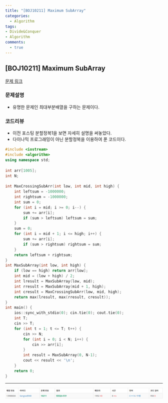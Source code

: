 ```yaml
---
title: "[BOJ10211] Maximum SubArray"
categories:
  - Algorithm
tags:
- Divide&Conquer
- Algorithm
comments:
  - true
---
```

## [BOJ10211] Maximum SubArray

[문제 링크](https://www.acmicpc.net/problem/10211)

### 문제설명
* 유명한 문제인 최대부분배열을 구하는 문제이다.

### 코드리뷰
* 이전 포스팅 분할정복1을 보면 자세히 설명을 써놓았다.
* 다이나믹 프로그래밍이 아닌 분할정복을 이용하여 푼 코드이다.
  
```cpp
#include <iostream>
#include <algorithm>
using namespace std;

int arr[1005];
int N;

int MaxCrossingSubArr(int low, int mid, int high) {
	int leftsum = -1000000;
	int rightsum = -1000000;
	int sum = 0;
	for (int i = mid; i >= 0; i--) {
		sum += arr[i];
		if (sum > leftsum) leftsum = sum;
	}
	sum = 0;
	for (int i = mid + 1; i <= high; i++) {
		sum += arr[i];
		if (sum > rightsum) rightsum = sum;
	}
	return leftsum + rightsum;
}
int MaxSubArray(int low, int high) {
	if (low == high) return arr[low];
	int mid = (low + high) / 2;
	int lresult = MaxSubArray(low, mid);
	int rresult = MaxSubArray(mid + 1, high);
	int cresult = MaxCrossingSubArr(low, mid, high);
	return max(lresult, max(rresult, cresult));
}
int main() {
	ios::sync_with_stdio(0); cin.tie(0); cout.tie(0);
	int T;
	cin >> T;
	for (int t = 1; t <= T; t++) {
		cin >> N;
		for (int i = 0; i < N; i++) {
			cin >> arr[i];
		}
		int result = MaxSubArray(0, N-1);
		cout << result << '\n';
	}
	return 0;
}
```

---

![](/assets/img/Algorithm/1907171.png)
